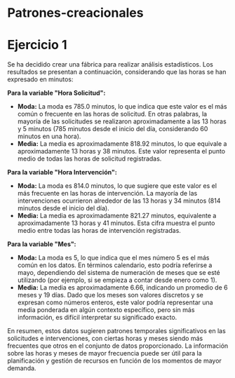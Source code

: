 # Patrones-creacionales

# Ejercicio 1

Se ha decidido crear una fábrica para realizar análisis estadísticos. Los resultados se presentan a continuación, considerando que las horas se han expresado en minutos:

**Para la variable "Hora Solicitud":**
- **Moda:** La moda es 785.0 minutos, lo que indica que este valor es el más común o frecuente en las horas de solicitud. En otras palabras, la mayoría de las solicitudes se realizaron aproximadamente a las 13 horas y 5 minutos (785 minutos desde el inicio del día, considerando 60 minutos en una hora).
- **Media:** La media es aproximadamente 818.92 minutos, lo que equivale a aproximadamente 13 horas y 38 minutos. Este valor representa el punto medio de todas las horas de solicitud registradas.

**Para la variable "Hora Intervención":**
- **Moda:** La moda es 814.0 minutos, lo que sugiere que este valor es el más frecuente en las horas de intervención. La mayoría de las intervenciones ocurrieron alrededor de las 13 horas y 34 minutos (814 minutos desde el inicio del día).
- **Media:** La media es aproximadamente 821.27 minutos, equivalente a aproximadamente 13 horas y 41 minutos. Esta cifra muestra el punto medio entre todas las horas de intervención registradas.

**Para la variable "Mes":**
- **Moda:** La moda es 5, lo que indica que el mes número 5 es el más común en los datos. En términos calendario, esto podría referirse a mayo, dependiendo del sistema de numeración de meses que se esté utilizando (por ejemplo, si se empieza a contar desde enero como 1).
- **Media:** La media es aproximadamente 6.66, indicando un promedio de 6 meses y 19 días. Dado que los meses son valores discretos y se expresan como números enteros, este valor podría representar una media ponderada en algún contexto específico, pero sin más información, es difícil interpretar su significado exacto.

En resumen, estos datos sugieren patrones temporales significativos en las solicitudes e intervenciones, con ciertas horas y meses siendo más frecuentes que otros en el conjunto de datos proporcionado. La información sobre las horas y meses de mayor frecuencia puede ser útil para la planificación y gestión de recursos en función de los momentos de mayor demanda.

